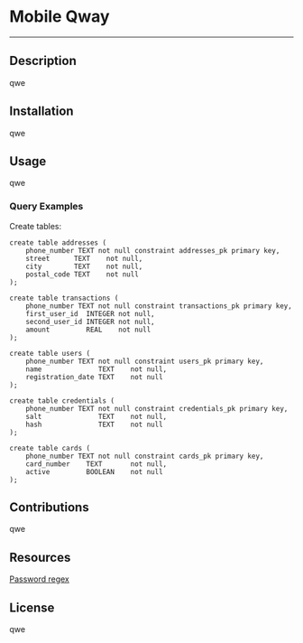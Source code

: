 # Mobile Qway

---

## Description
qwe

## Installation
qwe

## Usage
qwe

### Query Examples
Create tables:
```sqlite
create table addresses (
    phone_number TEXT not null constraint addresses_pk primary key,
    street      TEXT    not null,
    city        TEXT    not null,
    postal_code TEXT    not null
);

create table transactions (
    phone_number TEXT not null constraint transactions_pk primary key,
    first_user_id  INTEGER not null,
    second_user_id INTEGER not null,
    amount         REAL    not null
);

create table users (
    phone_number TEXT not null constraint users_pk primary key,
    name              TEXT    not null,
    registration_date TEXT    not null
);

create table credentials (
    phone_number TEXT not null constraint credentials_pk primary key,
    salt              TEXT    not null,
    hash              TEXT    not null
);

create table cards (
    phone_number TEXT not null constraint cards_pk primary key,
    card_number    TEXT       not null,
    active         BOOLEAN    not null
);
```

## Contributions
qwe

## Resources
[Password regex](https://stackoverflow.com/questions/19605150/regex-for-password-must-contain-at-least-eight-characters-at-least-one-number-a)

## License
qwe